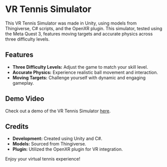 # VR Tennis Simulator

This VR Tennis Simulator was made in Unity, using models from Thingiverse, C# scripts, and the OpenXR plugin. This simulator, tested using the Meta Quest 3, features moving targets and accurate physics across three difficulty levels.

## Features
- **Three Difficulty Levels:** Adjust the game to match your skill level.
- **Accurate Physics:** Experience realistic ball movement and interaction.
- **Moving Targets:** Challenge yourself with dynamic and engaging gameplay.

## Demo Video
Check out a demo of the VR Tennis Simulator [here](https://www.youtube.com/watch?v=pgla42ej6nc).

## Credits
- **Development:** Created using Unity and C#.
- **Models:** Sourced from Thingiverse.
- **Plugin:** Utilized the OpenXR plugin for VR integration.

Enjoy your virtual tennis experience!
